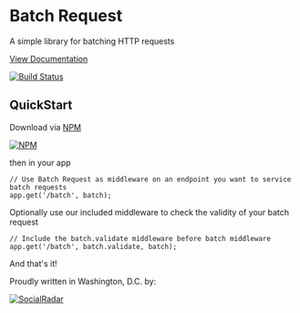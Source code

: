 Batch Request
=============

A simple library for batching HTTP requests

[View Documentation](http://batch-request.socialradar.com)

[![Build Status](https://travis-ci.org/socialradar/batch-request.png?branch=master)](https://travis-ci.org/socialradar/batch-request)

## QuickStart

Download via [NPM](http://npmjs.org)

[![NPM](https://nodei.co/npm/batch-request.png?compact=true)](https://nodei.co/npm/batch-request/)

then in your app

    // Use Batch Request as middleware on an endpoint you want to service batch requests
    app.get('/batch', batch);


Optionally use our included middleware to check the validity of your batch request

    // Include the batch.validate middleware before batch middleware
    app.get('/batch', batch.validate, batch);

And that's it!

Proudly written in Washington, D.C. by:

[![SocialRadar](https://raw.github.com/socialradar/batch-request/master/social-radar-black-orange.png)](http://socialradar.com)
